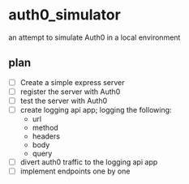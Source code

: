 # auth0_simulator
an attempt to simulate Auth0 in a local environment

## plan
- [ ] Create a simple express server
- [ ] register the server with Auth0
- [ ] test the server with Auth0
- [ ] create logging api app; logging the following:
    - url
    - method
    - headers
    - body
    - query
- [ ] divert auth0 traffic to the logging api app
- [ ] implement endpoints one by one
